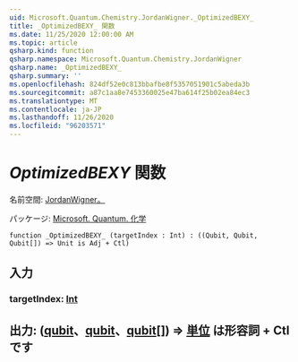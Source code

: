 ```yaml
---
uid: Microsoft.Quantum.Chemistry.JordanWigner._OptimizedBEXY_
title: _OptimizedBEXY_ 関数
ms.date: 11/25/2020 12:00:00 AM
ms.topic: article
qsharp.kind: function
qsharp.namespace: Microsoft.Quantum.Chemistry.JordanWigner
qsharp.name: _OptimizedBEXY_
qsharp.summary: ''
ms.openlocfilehash: 824df52e0c813bbafbe8f5357051901c5abeda3b
ms.sourcegitcommit: a87c1aa8e7453360025e47ba614f25b02ea84ec3
ms.translationtype: MT
ms.contentlocale: ja-JP
ms.lasthandoff: 11/26/2020
ms.locfileid: "96203571"
---
```

# <a name="_optimizedbexy_-function"></a>_OptimizedBEXY_ 関数

名前空間: [JordanWigner。](xref:Microsoft.Quantum.Chemistry.JordanWigner)

パッケージ: [Microsoft. Quantum. 化学](https://nuget.org/packages/Microsoft.Quantum.Chemistry)




```qsharp
function _OptimizedBEXY_ (targetIndex : Int) : ((Qubit, Qubit, Qubit[]) => Unit is Adj + Ctl)
```


## <a name="input"></a>入力

### <a name="targetindex--int"></a>targetIndex: [Int](xref:microsoft.quantum.lang-ref.int)





## <a name="output--qubitqubitqubit--unit--is-adj--ctl"></a>出力: ([qubit](xref:microsoft.quantum.lang-ref.qubit)、[qubit](xref:microsoft.quantum.lang-ref.qubit)、[qubit](xref:microsoft.quantum.lang-ref.qubit)[]) => [単位](xref:microsoft.quantum.lang-ref.unit)  は形容詞 + Ctl です

